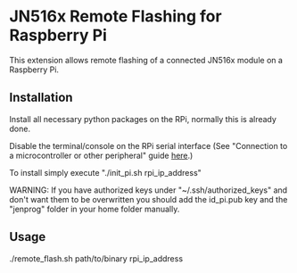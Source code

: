 # JN516x Remote Flashing for Raspberry Pi

This extension allows remote flashing of a connected JN516x module on a Raspberry Pi.

## Installation

Install all necessary python packages on the RPi, normally this is already done.

Disable the terminal/console on the RPi serial interface (See "Connection to a microcontroller or other peripheral" guide [here](http://elinux.org/RPi_Serial_Connection).)

To install simply execute "./init_pi.sh rpi_ip_address"

WARNING: If you have authorized keys under "~/.ssh/authorized_keys" and don't want them to be overwritten you should add the id_pi.pub key and the "jenprog" folder in your home folder manually.

## Usage

./remote_flash.sh path/to/binary rpi_ip_address

